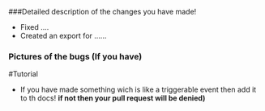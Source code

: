 ###Detailed description of the changes you have made!
- Fixed ....
- Created an export for ......

### Pictures of the bugs (If you have)

#Tutorial
- If you have made something wich is like a triggerable event then add it to th docs! **if not then your pull request will be denied)**
